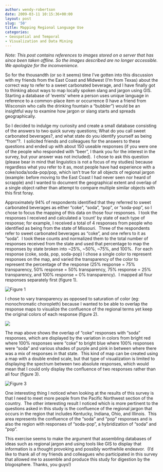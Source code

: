 ```yaml
---
author: wendy-robertson
date: 2009-03-11 10:15:36+00:00
layout: post
slug: '50'
title: Mapping Regional Language Use
categories:
- Geospatial and Temporal
- Visualization and Data Mining
---
```


*Note: This post contains references to images stored on a server that has since been taken offline. So the images described are no longer accessible. We apologize for the inconvenience.*

So for the thousandth (or so it seems) time I’ve gotten into this discussion with my friends from the East Coast and Midwest (I’m from Texas) about the correct way to refer to a sweet carbonated beverage, and I have finally got to thinking about ways to map locally spoken slang and jargon using GIS.  Starting a database of ‘events’ where a person uses unique language in reference to a common-place item or occurrence (I have a friend from Wisconsin who calls the drinking fountain a “bubbler”) would be an insightful way to examine how jargon or slang starts and spreads geographically.

So I decided to indulge my curiosity and create a small database consisting of the answers to two quick survey questions; What do you call sweet carbonated beverages?, and what state do you identify yourself as being “from”?.  I solicited friends and colleagues for the answers to these questions and ended up with about 150 useable responses (if you were one of the people who responded with “beer”, I thank you for the interest in the survey, but your answer was not included).  I chose to ask this question (please bear in mind that linguistics is not a focus of my studies) because regardless what you refer to it as, most people have had experience with a coke/soda/soda-pop/pop, which isn’t true for all objects of regional jargon (example: before moving to the East Coast I had never seen nor heard of scrapple) and I wanted to document the geographical extent and overlap of a single object rather than attempt to compare multiple similar objects with this first foray.

Approximately 94% of respondents identified that they referred to sweet carbonated beverages as either “coke”, “soda”, “pop”, or “soda-pop”, so I chose to focus the mapping of this data on those four responses.  I took the responses I received and calculated a ‘count’ by state of each type of response; for example, I received a total of 4 responses from people who identified as being from the state of Missouri.  Three of the respondents refer to sweet carbonated beverages as “coke”, and one refers to it as “soda”.  I took these counts and normalized them to the total number of responses received from the state and used that percentage to map the responses by state broken into ~25%, ~50%, ~75%, and 100%.  For each response (coke, soda, pop, soda-pop) I chose a single color to represent responses on the map, and varied the transparency of the color to represent the percentage of the response (25% response = 75% transparency, 50% response = 50% transparency, 75% response = 25% transparency, and 100% response = 0% transparency).  I mapped all four responses separately first (figure 1).

![Figure 1](http://people.virginia.edu/~jfg9x/clip_image002.jpg)

I chose to vary transparency as opposed to saturation of color (eg: monochromatic choropleth) because I wanted to be able to overlap the response maps to visualize the confluence of the regional terms yet keep the original colors of each response (figure 2).

![](http://people.virginia.edu/~jfg9x/clip_image003.jpg)

The map above shows the overlap of “coke” responses with “soda” responses, which are displayed by the variation in colors from bright red where 100% responses were “coke” to bright blue where 100% responses were “soda” and various shades of purple and pink in between where there was a mix of responses in that state.  This kind of map can be created using a map with a double ended scale, but that type of visualization is limited to displaying the spectrum between two absolute responses, which would mean that I could only display the confluence of two responses rather than all four (figure 3).

![Figure 3](http://people.virginia.edu/~jfg9x/clip_image004.jpg)

One interesting thing I noticed when looking at the results of this survey is that I need to meet more people from the Pacific Northwest section of the country.  The other interesting result I noticed which is more pertinent to the questions asked in this study is the confluence of the regional jargon that occurs in the region that includes Kentucky, Indiana, Ohio, and Illinois.  This area represents the confluence of the “soda” and “pop” responses and is also the region with responses of “soda-pop”, a hybridization of “soda” and “pop”.

This exercise seems to make the argument that assembling databases of ideas such as regional jargon and using tools like GIS to display that information is a thought provoking and possibly worthwhile endeavor.  (I’d like to thank all of my friends and colleagues who participated in this survey that allowed me to assemble and produce this study for digestion by the blogosphere. Thanks, you guys!)
